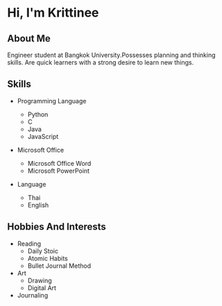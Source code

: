 # Hi, I'm Krittinee
## About Me

Engineer student at Bangkok University.Possesses planning and thinking skills. Are quick learners with a strong desire to learn new things.
## Skills
- Programming Language
    - Python 
    - C 
    - Java 
    - JavaScript

- Microsoft Office
    - Microsoft Office Word
    - Microsoft PowerPoint

- Language
    - Thai 
    - English

## Hobbies And Interests
- Reading
    - Daily Stoic
    - Atomic Habits
    - Bullet Journal Method
- Art
    - Drawing
    - Digital Art
- Journaling
